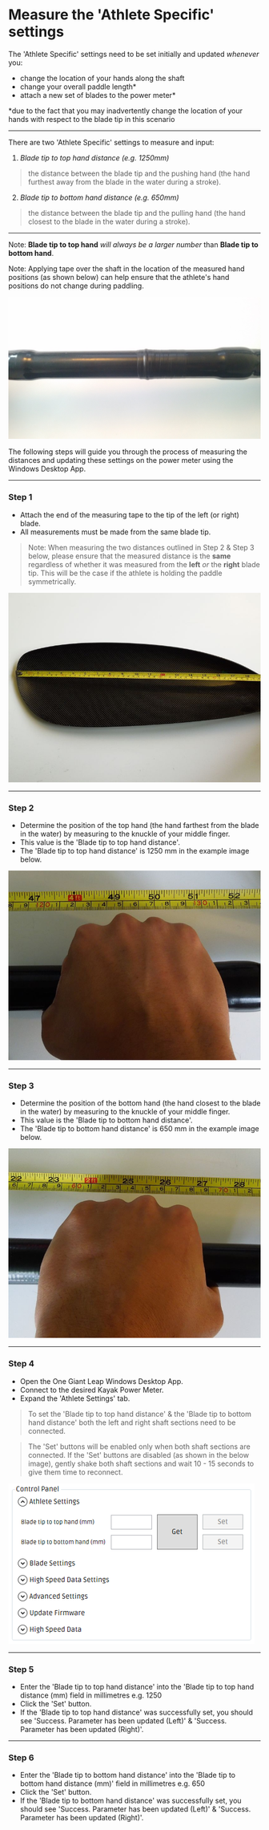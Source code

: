# Measure the 'Athlete Specific' settings

The 'Athlete Specific' settings need to be set initially and updated _whenever_ you:

* change the location of your hands along the shaft
* change your overall paddle length*
* attach a new set of blades to the power meter*

*due to the fact that you may inadvertently change the location of your hands with respect to the blade tip in this scenario

---


There are two 'Athlete Specific' settings to measure and input:

1. _Blade tip to top hand distance (e.g. 1250mm)_
> the distance between the blade tip and the pushing hand (the hand furthest away from the blade in the water during a stroke).
2. _Blade tip to bottom hand distance (e.g. 650mm)_
> the distance between the blade tip and the pulling hand (the hand closest to the blade in the water during a stroke).

---

Note: **Blade tip to top hand** *will always be a larger number* than **Blade tip to bottom hand**.

Note: Applying tape over the shaft in the location of the measured hand positions (as shown below) can help ensure that the athlete's hand positions do not change during paddling.







![Hand position tape](/assets/hand-position-tape.jpg)






The following steps will guide you through the process of measuring the distances and updating these settings on the power meter using the Windows Desktop App.

---

### Step 1
* Attach the end of the measuring tape to the tip of the left (or right) blade.
* All measurements must be made from the same blade tip.

> Note: When measuring the two distances outlined in Step 2 & Step 3 below, please ensure that the measured distance is the **same** regardless of whether it was measured from the **left** *or* the **right** blade tip. This will be the case if the athlete is holding the paddle symmetrically.

![Measure from blade tip](assets/blade-tip.jpg)

---

### Step 2
* Determine the position of the top hand (the hand farthest from the blade in the water) by measuring to the knuckle of your middle finger.
* This value is the 'Blade tip to top hand distance'.
* The 'Blade tip to top hand distance' is 1250 mm in the example image below.

![Top hand](assets/top-hand.jpg)

---

### Step 3
* Determine the position of the bottom hand (the hand closest to the blade in the water) by measuring to the knuckle of your middle finger.
* This value is the 'Blade tip to bottom hand distance'.
* The 'Blade tip to bottom hand distance' is 650 mm in the example image below.


![Bottom hand](assets/bottom-hand.jpg)

---

### Step 4
* Open the One Giant Leap Windows Desktop App.
* Connect to the desired Kayak Power Meter.
* Expand the 'Athlete Settings' tab.

> To set the 'Blade tip to top hand distance' & the 'Blade tip to bottom hand distance' both the left and right shaft sections need to be connected.

>The 'Set' buttons will be enabled only when both shaft sections are connected. If the 'Set' buttons are disabled (as shown in the below image), gently shake both shaft sections and wait 10 - 15 seconds to give them time to reconnect.

![Expand Athlete Specific settings tab](assets/expand-athlete-tab.png)


---

### Step 5
* Enter the 'Blade tip to top hand distance' into the 'Blade tip to top hand distance (mm) field in millimetres e.g. 1250
* Click the 'Set' button.
* If the 'Blade tip to top hand distance' was successfully set, you should see 'Success. Parameter has been updated (Left)' & 'Success. Parameter has been updated (Right)'.

---

### Step 6
* Enter the 'Blade tip to bottom hand distance' into the 'Blade tip to bottom hand distance (mm)' field in millimetres e.g. 650
* Click the 'Set' button.
* If the 'Blade tip to bottom hand distance' was successfully set, you should see 'Success. Parameter has been updated (Left)' & 'Success. Parameter has been updated (Right)'.


